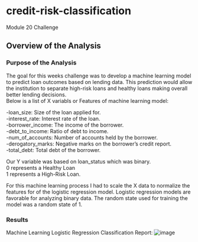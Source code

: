 # credit-risk-classification
Module 20 Challenge

## Overview of the Analysis

### Purpose of the Analysis
The goal for this weeks challenge was to develop a machine learning model to predict loan outcomes based on lending data. This prediction would allow the institution to separate high-risk loans and healthy loans making overall better lending decisions.  
Below is a list of X variabls or Features of machine learning model:  

-loan_size: Size of the loan applied for.  
-interest_rate: Interest rate of the loan.  
-borrower_income: The income of the borrower.  
-debt_to_income: Ratio of debt to income.  
-num_of_accounts: Number of accounts held by the borrower.  
-derogatory_marks: Negative marks on the borrower’s credit report.  
-total_debt: Total debt of the borrower.  

Our Y variable was based on loan_status which was binary.  
0 represents a Healthy Loan  
1 represents a High-Risk Loan.  

For this machine learning process I had to scale the X data to normalize the features for of the logistic regression model. Logistic regression models are favorable for analyzing binary data. The random state used for training the model was a random state of 1. 

### Results
Machine Learning Logistic Regression Classification Report:
![image](https://github.com/user-attachments/assets/3c5c1ece-fbea-4e02-b7f3-a642e6690f20)

